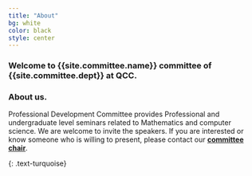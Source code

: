 ```yaml
---
title: "About"
bg: white
color: black
style: center
---
```


###   <span class="text-turquoise"> Welcome to {{site.committee.name}} committee of <br><a src="{{site.comittee.departurl}}">{{site.committee.dept}}</a> at QCC.</span>


<span class="fa-stack subtlecircle" style="font-size:100px; background:rgba(255,166,0,0.1)">
  <i class="fa fa-circle fa-stack-2x text-white"></i>
  <i class="fa fa-question fa-stack-1x text-orange"></i>
</span>

### About us.
Professional Development Committee provides Professional and undergraduate level seminars related to Mathematics and computer science. We are welcome to invite the speakers. If you are interested or know someone who is willing to present, please contact our [**committee chair**]({{site.committee.contactchair}}).

{: .text-turquoise}


<!--
<span id="forkongithub">
  <a href="{{ site.source_link }}" class="bg-blue">
    Fork me on GitHub
  </a>
</span>
-->
